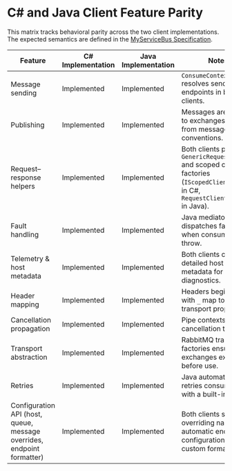 # C# and Java Client Feature Parity

This matrix tracks behavioral parity across the two client implementations. The expected semantics are defined in the [MyServiceBus Specification](specs/myservicebus-spec.md).

| Feature | C# Implementation | Java Implementation | Notes |
| --- | --- | --- | --- |
| Message sending | Implemented | Implemented | `ConsumeContext` resolves send endpoints in both clients. |
| Publishing | Implemented | Implemented | Messages are routed to exchanges derived from message type conventions. |
| Request–response helpers | Implemented | Implemented | Both clients provide `GenericRequestClient` and scoped client factories (`IScopedClientFactory` in C#, `RequestClientFactory` in Java). |
| Fault handling | Implemented | Implemented | Java mediator dispatches faults when consumers throw. |
| Telemetry & host metadata | Implemented | Implemented | Both clients capture detailed host metadata for diagnostics. |
| Header mapping | Implemented | Implemented | Headers beginning with `_` map to native transport properties. |
| Cancellation propagation | Implemented | Implemented | Pipe contexts expose cancellation tokens. |
| Transport abstraction | Implemented | Implemented | RabbitMQ transport factories ensure exchanges exist before use. |
| Retries | Implemented | Implemented | Java automatically retries consumers with a built-in policy. |
| Configuration API (host, queue, message overrides, endpoint formatter) | Implemented | Implemented | Both clients support overriding names and automatic endpoint configuration with custom formatters. |
